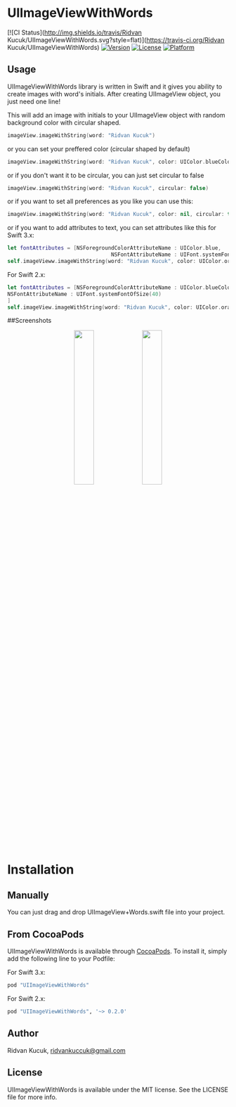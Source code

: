 # UIImageViewWithWords

[![CI Status](http://img.shields.io/travis/Ridvan Kucuk/UIImageViewWithWords.svg?style=flat)](https://travis-ci.org/Ridvan Kucuk/UIImageViewWithWords)
[![Version](https://img.shields.io/cocoapods/v/UIImageViewWithWords.svg?style=flat)](http://cocoapods.org/pods/UIImageViewWithWords)
[![License](https://img.shields.io/cocoapods/l/UIImageViewWithWords.svg?style=flat)](http://cocoapods.org/pods/UIImageViewWithWords)
[![Platform](https://img.shields.io/cocoapods/p/UIImageViewWithWords.svg?style=flat)](http://cocoapods.org/pods/UIImageViewWithWords)

## Usage

UIImageViewWithWords library is written in Swift and it gives you ability to create images with word's initials. After creating UIImageView object, you just need one line!

This will add an image with initials to your UIImageView object with random background color with circular shaped.

```swift
imageView.imageWithString(word: "Ridvan Kucuk")
```

or you can set your preffered color (circular shaped by default)

```swift
imageView.imageWithString(word: "Ridvan Kucuk", color: UIColor.blueColor())
```

or if you don't want it to be circular, you can just set circular to false

```swift
imageView.imageWithString(word: "Ridvan Kucuk", circular: false)
```

or if you want to set all preferences as you like you can use this:

```swift
imageView.imageWithString(word: "Ridvan Kucuk", color: nil, circular: true)
```

or if you want to add attributes to text, you can set attributes like this for Swift 3.x:
```swift
let fontAttributes = [NSForegroundColorAttributeName : UIColor.blue,
                                 NSFontAttributeName : UIFont.systemFont(ofSize: 40)]
self.imageVieww.imageWithString(word: "Ridvan Kucuk", color: UIColor.orange, circular: true, fontAttributes: fontAttributes)
```     

For Swift 2.x:
```swift
let fontAttributes = [NSForegroundColorAttributeName : UIColor.blueColor(),
NSFontAttributeName : UIFont.systemFontOfSize(40)
]
self.imageView.imageWithString(word: "Ridvan Kucuk", color: UIColor.orangeColor(), circular: true, fontAttributes: fontAttributes)
```

##Screenshots

<p align="center" imgContainer = "left">
  <img src ="https://raw.githubusercontent.com/ridvank/UIImageViewWithWords/master/Example/UIImageViewWithWords/ScreenShot1.png" width="30%" height="30%"/>
  <img src ="https://raw.githubusercontent.com/ridvank/UIImageViewWithWords/master/Example/UIImageViewWithWords/ScreenShot2.png" width="30%" height="30%"/>
</p>

# Installation

## Manually

You can just drag and drop UIImageView+Words.swift file into your project.

## From CocoaPods

UIImageViewWithWords is available through [CocoaPods](http://cocoapods.org). To install
it, simply add the following line to your Podfile:

For Swift 3.x:
```ruby
pod "UIImageViewWithWords"
```
For Swift 2.x:
```ruby
pod "UIImageViewWithWords", '~> 0.2.0'
```

## Author

Ridvan Kucuk, ridvankuccuk@gmail.com

## License

UIImageViewWithWords is available under the MIT license. See the LICENSE file for more info.
